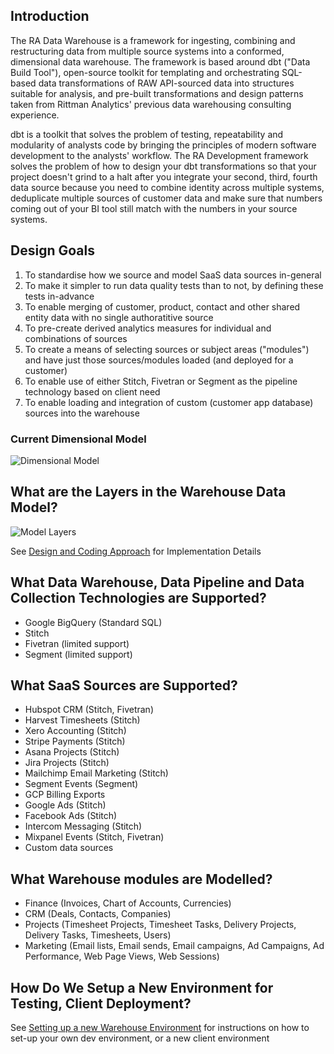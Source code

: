## Introduction

The RA Data Warehouse is a framework for ingesting, combining and restructuring data from multiple source systems into a conformed, dimensional data warehouse. The framework is based around dbt ("Data Build Tool"), open-source toolkit for templating and orchestrating SQL-based data transformations of RAW API-sourced data into structures suitable for analysis, and pre-built transformations and design patterns taken from Rittman Analytics' previous data warehousing consulting experience.

dbt is a toolkit that solves the problem of testing, repeatability and modularity of analysts code by bringing the principles of modern software development to the analysts' workflow. The RA Development framework solves the problem of how to design your dbt transformations so that your project doesn't grind to a halt after you integrate your second, third, fourth data source because you need to combine identity across multiple systems, deduplicate multiple sources of customer data and make sure that numbers coming out of your BI tool still match with the numbers in your source systems.

## Design Goals

1. To standardise how we source and model SaaS data sources in-general
2. To make it simpler to run data quality tests than to not, by defining these tests in-advance
3. To enable merging of customer, product, contact and other shared entity data with no single authoratitive source
4. To pre-create derived analytics measures for individual and combinations of sources
5. To create a means of selecting sources or subject areas ("modules") and have just those sources/modules loaded (and deployed for a customer)
6. To enable use of either Stitch, Fivetran or Segment as the pipeline technology based on client need
7. To enable loading and integration of custom (customer app database) sources into the warehouse

### Current Dimensional Model

![Dimensional Model](https://github.com/rittmananalytics/ra_data_warehouse/blob/master/img/dimensional_model.png)

## What are the Layers in the Warehouse Data Model?

![Model Layers](https://github.com/rittmananalytics/ra_data_warehouse/blob/master/img/data_flow.png)

See [Design and Coding Approach](https://github.com/rittmananalytics/ra_data_warehouse/wiki/Design-and-Coding-Approach) for Implementation Details

## What Data Warehouse, Data Pipeline and Data Collection Technologies are Supported?

* Google BigQuery (Standard SQL)
* Stitch
* Fivetran (limited support)
* Segment (limited support)

## What SaaS Sources are Supported?

* Hubspot CRM (Stitch, Fivetran)
* Harvest Timesheets (Stitch)
* Xero Accounting (Stitch)
* Stripe Payments (Stitch)
* Asana Projects (Stitch)
* Jira Projects (Stitch)
* Mailchimp Email Marketing (Stitch)
* Segment Events (Segment)
* GCP Billing Exports
* Google Ads (Stitch)
* Facebook Ads (Stitch)
* Intercom Messaging (Stitch)
* Mixpanel Events (Stitch, Fivetran)
* Custom data sources

## What Warehouse modules are Modelled?

* Finance (Invoices, Chart of Accounts, Currencies)
* CRM (Deals, Contacts, Companies)
* Projects (Timesheet Projects, Timesheet Tasks, Delivery Projects, Delivery Tasks, Timesheets, Users)
* Marketing (Email lists, Email sends, Email campaigns, Ad Campaigns, Ad Performance, Web Page Views, Web Sessions)

## How Do We Setup a New Environment for Testing, Client Deployment?

See [Setting up a new Warehouse Environment](https://github.com/rittmananalytics/ra_data_warehouse/blob/master/setup.md) for instructions on how to set-up your own dev environment, or a new client environment
